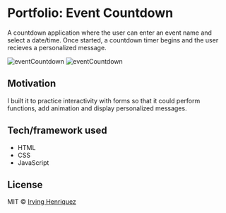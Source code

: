 # Portfolio: Event Countdown

A countdown application where the user can enter an event name and select a date/time. Once started, a countdown timer begins and the user recieves a personalized message.

![eventCountdown](https://user-images.githubusercontent.com/69181038/99696794-16eeb580-2a5d-11eb-9f33-e908619d74ae.PNG)
![eventCountdown](https://user-images.githubusercontent.com/69181038/100050906-7eec2580-2de8-11eb-9cef-418e3a5f092e.gif)


## Motivation

I built it to practice interactivity with forms so that it could perform functions, add animation and display personalized messages.

## Tech/framework used
- HTML
- CSS
- JavaScript


## License
MIT © [Irving Henriquez]()

